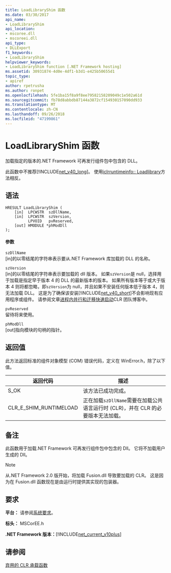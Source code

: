 ```yaml
---
title: LoadLibraryShim 函数
ms.date: 03/30/2017
api_name:
- LoadLibraryShim
api_location:
- mscoree.dll
- mscoreei.dll
api_type:
- DLLExport
f1_keywords:
- LoadLibraryShim
helpviewer_keywords:
- LoadLibraryShim function [.NET Framework hosting]
ms.assetid: 30931874-4d0e-4df1-b3d1-e425b50655d1
topic_type:
- apiref
author: rpetrusha
ms.author: ronpet
ms.openlocfilehash: 5fe1ba15f8a9f8ee79582158209049c1e502a61d
ms.sourcegitcommit: fb78d8abbdb87144a3872cf154930157090dd933
ms.translationtype: MT
ms.contentlocale: zh-CN
ms.lasthandoff: 09/26/2018
ms.locfileid: "47199861"
---
```

# <a name="loadlibraryshim-function"></a>LoadLibraryShim 函数
加载指定的版本的.NET Framework 可再发行组件包中包含的 DLL。  
  
 此函数中不推荐[!INCLUDE[net_v40_long](../../../../includes/net-v40-long-md.md)]。 使用[iclrruntimeinfo:: Loadlibrary](../../../../docs/framework/unmanaged-api/hosting/iclrruntimeinfo-loadlibrary-method.md)方法相反。  
  
## <a name="syntax"></a>语法  
  
```  
HRESULT LoadLibraryShim (  
    [in]  LPCWSTR  szDllName,  
    [in]  LPCWSTR  szVersion,  
          LPVOID   pvReserved,  
    [out] HMODULE *phModDll  
);  
```  
  
#### <a name="parameters"></a>参数  
 `szDllName`  
 [in]的以零结尾的字符串表示要从.NET Framework 库加载的 DLL 的名称。  
  
 `szVersion`  
 [in]的以零结尾的字符串表示要加载的 dll 版本。 如果`szVersion`是 null，选择用于加载是指定早于版本 4 的 DLL 的最新版本的版本。 如果所有版本等于或大于版本 4 则将都忽略，即`szVersion`为 null，并且如果不安装任何版本低于版本 4，则无法加载 DLL。 这是为了确保该安装[!INCLUDE[net_v40_short](../../../../includes/net-v40-short-md.md)]不会影响现有应用程序或组件。 请参阅文章[进程内并行和迁移快速启动](https://go.microsoft.com/fwlink/?LinkId=200329)CLR 团队博客中。  
  
 `pvReserved`  
 留待将来使用。  
  
 `phModDll`  
 [out]指向模块的句柄的指针。  
  
## <a name="return-value"></a>返回值  
 此方法返回标准的组件对象模型 (COM) 错误代码，定义在 WinError.h，除了以下值。  
  
|返回代码|描述|  
|-----------------|-----------------|  
|S_OK|该方法已成功完成。|  
|CLR_E_SHIM_RUNTIMELOAD|正在加载`szDllName`需要在加载公共语言运行时 (CLR)，并在 CLR 的必要版本无法加载。|  
  
## <a name="remarks"></a>备注  
 此函数用于加载.NET Framework 可再发行组件包中包含的 Dll。 它将不加载用户生成的 Dll。  
  
> [!NOTE]
>  从.NET Framework 2.0 版开始，将加载 Fusion.dll 导致要加载的 CLR。 这是因为在 Fusion.dll 函数现在是由运行时提供其实现的包装器。  
  
## <a name="requirements"></a>要求  
 **平台：** 请参阅[系统要求](../../../../docs/framework/get-started/system-requirements.md)。  
  
 **标头：** MSCorEE.h  
  
 **.NET Framework 版本：**[!INCLUDE[net_current_v10plus](../../../../includes/net-current-v10plus-md.md)]  
  
## <a name="see-also"></a>请参阅  
 [弃用的 CLR 承载函数](../../../../docs/framework/unmanaged-api/hosting/deprecated-clr-hosting-functions.md)
